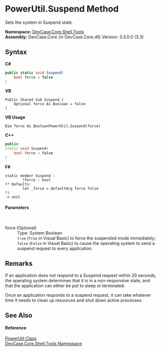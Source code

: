 # PowerUtil.Suspend Method 
 

Sets the system in Suspend state.

**Namespace:**&nbsp;<a href="N_DevCase_Core_Shell_Tools">DevCase.Core.Shell.Tools</a><br />**Assembly:**&nbsp;DevCase.Core (in DevCase.Core.dll) Version: 3.3.0.0 (3.3)

## Syntax

**C#**<br />
``` C#
public static void Suspend(
	bool force = false
)
```

**VB**<br />
``` VB
Public Shared Sub Suspend ( 
	Optional force As Boolean = false
)
```

**VB Usage**<br />
``` VB Usage
Dim force As BooleanPowerUtil.Suspend(force)
```

**C++**<br />
``` C++
public:
static void Suspend(
	bool force = false
)
```

**F#**<br />
``` F#
static member Suspend : 
        ?force : bool 
(* Defaults:
        let _force = defaultArg force false
*)
-> unit 

```


#### Parameters
&nbsp;<dl><dt>force (Optional)</dt><dd>Type: System.Boolean<br />`true` (`True` in Visual Basic) to force the suspended mode immediately; `false` (`False` in Visual Basic) to cause the operating system to send a suspend request to every application.</dd></dl>

## Remarks
If an application does not respond to a Suspend request within 20 seconds, the operating system determines that it is in a non-responsive state, and that the application can either be put to sleep or terminated. 

 Once an application responds to a suspend request, it can take whatever time it needs to clean up resources and shut down active processes.

## See Also


#### Reference
<a href="T_DevCase_Core_Shell_Tools_PowerUtil">PowerUtil Class</a><br /><a href="N_DevCase_Core_Shell_Tools">DevCase.Core.Shell.Tools Namespace</a><br />
